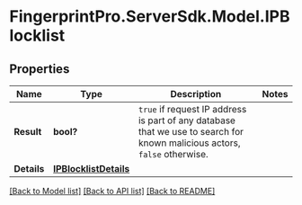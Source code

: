 # FingerprintPro.ServerSdk.Model.IPBlocklist
## Properties

Name | Type | Description | Notes
------------ | ------------- | ------------- | -------------
**Result** | **bool?** | `true` if request IP address is part of any database that we use to search for known malicious actors, `false` otherwise.  | 
**Details** | [**IPBlocklistDetails**](IPBlocklistDetails.md) |  | 

[[Back to Model list]](../README.md#documentation-for-models) [[Back to API list]](../README.md#documentation-for-api-endpoints) [[Back to README]](../README.md)

